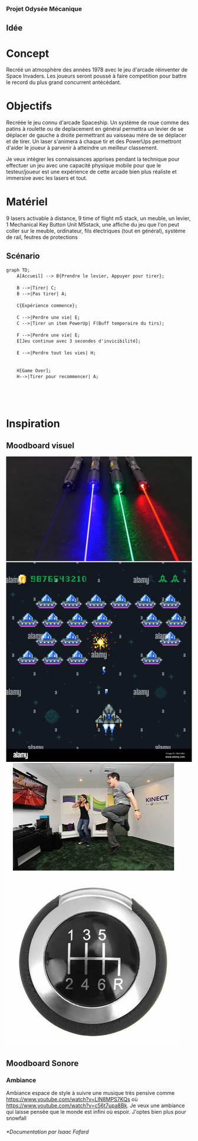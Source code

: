 ### Projet Odysée Mécanique
## Idée
# Concept
Recréé un atmosphère des années 1978 avec le jeu d'arcade réinventer de Space Invaders. Les joueurs seront poussé à faire competition pour battre le record du plus grand concurrent antécédant.
# Objectifs
Recréée le jeu connu d'arcade Spaceship. Un système de roue comme des patins à roulette ou de deplacement en général permettra un levier de se déplacer de gauche a droite permettrant au vaisseau mère de se déplacer et de tirer. Un laser s'animera à chaque tir et des PowerUps permettront d'aider le joueur à parvenir à atteindre un meilleur classement.

Je veux intégrer les connaissances apprises pendant la technique pour effectuer un jeu avec une capacité physique mobile pour que le testeur/joueur est une expérience de cette arcade bien plus réaliste et immersive avec les lasers et tout.
# Matériel
9 lasers activable à distance, 9 time of flight m5 stack, un meuble, un levier, 1 Mechanical Key Button Unit M5stack, une affiche du jeu que l'on peut coller sur le meuble, ordinateur, fils électriques (tout en général), système de rail, feutres de protections
## Scénario
```mermaid
graph TD;
    A[Accueil] --> B{Prendre le levier, Appuyer pour tirer};

    B -->|Tirer| C;
    B -->|Pas tirer| A;

    C{Expérience commence};

    C -->|Perdre une vie| E;
    C -->|Tirer un item PowerUp| F(Buff temporaire du tirs);

    F -->|Perdre une vie| E;
    E[Jeu continue avec 3 secondes d'invicibilité];

    E -->|Perdre tout les vies| H;
    

    H[Game Over];
    H-->|Tirer pour recommencer| A;

    

    
```
# Inspiration
## Moodboard visuel
![Laser interaction](medias/laser.jpg)
![arcade game](medias/arcadeShip.jpg)
![Bouger](medias/kinect.jfif)
![Levier Mouvement](medias/levier.jfif)

## Moodboard Sonore
### Ambiance
Ambiance espace de style à suivre une musique très pensive comme https://www.youtube.com/watch?v=LlN8MPS7KQs où https://www.youtube.com/watch?v=c56t7upa8Bk. Je veux une ambiance qui laisse pensée que le monde est infini où espoir. J'optes bien plus pour snowfall



###### *Documentation par Isaac Fafard